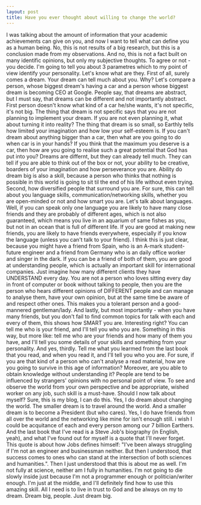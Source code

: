```yaml
---
layout: post
title: Have you ever thought about willing to change the world?
---
```

I was talking about the amount of information that your academic achievements can give on you, and now I want to tell what can define you 
as a human being. No, this is not results of a big research, but this is a conclusion made from my observations. And no, this is not a fact
built on many identific opinions, but only my subjective thoughts. To agree or not - you decide. I'm going to tell you about 3 parametres 
which to my point of view identify your personality. Let's know what are they.
First of all, surely comes a dream. Your dream can tell much about you. Why? Let's compare a person, whose biggest dream's having a car and a 
person whose biggest dream is becoming CEO at Google. People say, that dreams are abstract, but I must say, that dreams can be different and 
not importantly abstract. First person doesn't know what kind of a car he/she wants, it's not specific, it's not big. The thing that dream is not 
specific says that you are not planning to implement your dream. If you are not even planning it, what about turning it into reality? The 
thing that dream is so small, so Earthly tells how limited your imagination and how low your self-esteem is. If you can't dream about anything
bigger than a car, then what are you going to do when car is in your hands? If you think that the maximum you deserve is a car, then how are
you going to realise such a great potential that God has put into you? Dreams are differnt, but they can already tell much. They can tell if
you are able to think out of the box or not, your ability to be creative, boarders of your imagination and how perseverance you are. Ability
do dream big is also a skill, because a person who thinks that nothing is possible in this world is going to sit til the end of his life without
even trying.
Second, how diversified people that surround you are. For sure, this can tell about you language skills, communication/networking skills, 
whether you are open-minded or not and how smart you are. Let's talk about languages. Well, if you can speak only one language you are likely
to have many close friends and they are probably of different ages, which is not also guaranteed, which means you live in an aquarium of same
fishes as you, but not in an ocean that is full of different life. If you are good at making new friends, you are likely to have friends everywhere,
especially if you know the language (unless you can't talk to your friend). I think this is just clear, because you might have a friend from Spain,
who is an A-mark student-future engineer and a friend from Germany who is an daily office worker and singer in the dark. If you can be a friend
of both of them, you are good at understanding people, which is actually an important skill for international companies. Just imagine how many
different clients they have UNDERSTAND every day. You are not a person who loves sitting every day in front of computer or book without talking
to people, then you are the person who hears different opinions of DIFFERENT people and can manage to analyse them, have your own opinion, but
at the same time be aware of and respect other ones. This makes you a tolerant person and a good-mannered gentleman/lady. And lastly, but most
importantly - when you have many friends, but you don't fail to find common topics for talk with each and every of them, this shows how SMART
you are. Interesting right? You can tell me who is your friend, and I'll tell you who you are. Something in this way, but more like: tell me
who are your friends and how many of them you have, and I'll tell you some details of your skills and something from your personality.
And yes, thirdly. Tell me what you learmed from the last book that you read, and when you read it, and I'll tell you who you are. For sure, if you are that kind of a person who can't analyse a read material, how are you going to survive in this age of information? Moreover, are you able to obtain knowledge without understanding it? People are tend to be influenced by strangers' opinions with no personal point of view. To see and observe the world from your own perspective and be appropriate, wished worker on any job, such skill is a must-have.
Should I now talk about myself? Sure, this is my blog, I can do this.
Yes, I do dream about changing the world. The smaller dream is to travel around the world. And a smaller dream is to become a President 
(but who cares). Yes, I do have friends from all over the world and the networking like mine for isn't enough still. i wish I could be 
acquitance of each and every person among our 7 billion Earthers. And the last book that I've read is a Steve Job's biography (in English, 
yeah), and what I've found out for myself is a quote that I'll never forget. This quote is about how Jobs defines himself: "I've been 
always struggling if I'm not an engineer and businessman neither. But then I understood, that success comes to ones who can stand at the
intersection of both sciences and humanities.". Then I just understood that this is about me as well. I'm not fully at science, neither 
am I fully in humanities. I'm not going to die slowly inside just because I'm not a programmer enough or politician/writer enough. I'm 
just at the middle, and I'll definitely find how to use this amazing skill. All I need is to live in trust to God and be always on my 
to dream. Dream big, people. Just dream big.
